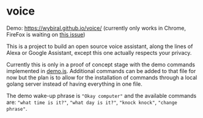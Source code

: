 # voice

Demo: https://wybiral.github.io/voice/ (currently only works in Chrome, FireFox is waiting on [this issue](https://bugzilla.mozilla.org/show_bug.cgi?id=1248897))

This is a project to build an open source voice assistant, along the lines of Alexa or Google Assistant, except this one actually respects your privacy.

Currently this is only in a proof of concept stage with the demo commands implemented in [demo.js](https://github.com/wybiral/voice/blob/master/static/js/demo.js). Additional commands can be added to that file for now but the plan is to allow for the installation of commands through a local golang server instead of having everything in one file.

The demo wake-up phrase is `"Okay computer"` and the available commands are: `"what time is it?"`, `"what day is it?"`, `"knock knock"`, `"change phrase"`.
